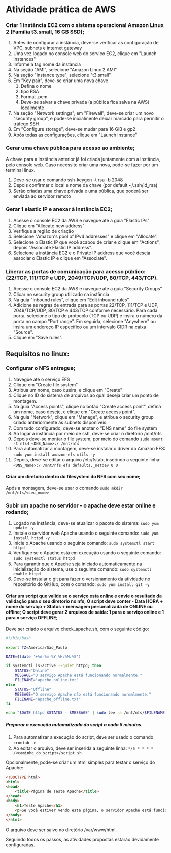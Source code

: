 # Atividade prática de AWS

### Criar 1 instância EC2 com o sistema operacional Amazon Linux 2 (Família t3.small, 16 GB SSD);
1. Antes de configurar a instância, deve-se verificar as configuração de VPC, subnets e internet gateway
2. Uma vez logado no console web do serviço EC2, clique em "Launch Instances"
3. Informe a tag nome da instância
4. Na seção "AMI", selecione "Amazon Linux 2 AMI"
5. Na seção "Instance type", selecione "t3.small"
6. Em "Key pair", deve-se criar uma nova chave
   1. Defina o nome
   2. tipo RSA
   3. Format .pem
   4. Deve-se salvar a chave privada (a pública fica salva na AWS) localmente
7. Na seção "Network settings", em "Firewall", deve-se criar um novo "security group", e pode-se inicialmente deixar marcado para permitir o tráfego SSH
8. Em "Configure storage", deve-se mudar para 16 GiB e gp2
9. Após todas as configurações, clique em "Launch instance"


### Gerar uma chave pública para acesso ao ambiente;
A chave para a instância anterior já foi criada juntamente com a instância, pelo console web.
Caso necessite criar uma nova, pode-se fazer por um terminal linux.
1. Deve-se usar o comando ssh-keygen -t rsa -b 2048
2. Depois confirmar o local e nome da chave (por default ~/.ssh/id_rsa)
3. Serão criadas uma chave privada e uma pública, que poderá ser enviada ao servidor remoto


### Gerar 1 elastic IP e anexar à instância EC2;
1. Acesse o console EC2 da AWS e navegue até a guia "Elastic IPs"
2. Clique em "Allocate new address"
3. Verifique a região de criação
4. Selecione "Amazon's pool of IPv4 addresses" e clique em "Allocate".
5. Selecione o Elastic IP que você acabou de criar e clique em "Actions", depois "Associate Elastic IP address".
6. Selecione a instância EC2 e o Private IP address que você deseja associar o Elastic IP e clique em "Associate".


### Liberar as portas de comunicação para acesso público: (22/TCP, 111/TCP e UDP, 2049/TCP/UDP, 80/TCP, 443/TCP).
1. Acesse o console EC2 da AWS e navegue até a guia "Security Groups"
2. Clicar no security group utilizado na instância
3. Na guia "Inbound rules", clique em "Edit inbound rules"
4. Adicione as regras de entrada para as portas 22/TCP, 111/TCP e UDP, 2049/TCP/UDP, 80/TCP e 443/TCP conforme necessário. Para cada porta, selecione o tipo de protocolo (TCP ou UDP) e insira o número da porta no campo "Port range". Em seguida, selecione "Anywhere" ou insira um endereço IP específico ou um intervalo CIDR na caixa "Source".
5. Clique em "Save rules".




## Requisitos no linux:
### Configurar o NFS entregue;
1. Navegue até o serviço EFS
2. Clique em "Create file system"
3. Atribua um nome, caso queira, e clique em "Create"
4. Clique no ID do sistema de arquivos ao qual deseja criar um ponto de montagem.
5. Na guia "Access points", clique no botão "Create access point", defina um nome, caso deseje, e clique em "Create access point".
6. Na guia "Network", clique em "Manage", e atribua o security group criado anteriormente às subnets disponíveis.
7. Com tudo configurado, deve-se anotar o "DNS name" do file system
8. Ao logar à instância por meio de ssh, deve-se criar o diretório /mnt/nfs
9. Depois deve-se montar o file system, por meio do comando ``` sudo mount -t nfs4 <DNS_Name>:/ /mnt/nfs ```
10. Para automatizar a montagem, deve-se instalar o driver do Amazon EFS: ```sudo yum install amazon-efs-utils -y```
11. Depois, deve-se editar o arquivo /etc/fstab, inserindo a seguinte linha: ```<DNS_Name>:/ /mnt/nfs efs defaults,_netdev 0 0```


#### Criar um diretorio dentro do filesystem do NFS com seu nome;
Após a montagem, deve-se usar o comando ```sudo mkdir /mnt/nfs/<seu_nome>```


### Subir um apache no servidor - o apache deve estar online e rodando;
1. Logado na instância, deve-se atualizar o pacote do sistema: ```sudo yum update -y```
2. Instale o servidor web Apache usando o seguinte comando: ```sudo yum install httpd -y```
3. Inicie o Apache usando o seguinte comando: ```sudo systemctl start httpd```
4. Verifique se o Apache está em execução usando o seguinte comando: ```sudo systemctl status httpd```
5. Para garantir que o Apache seja iniciado automaticamente na inicialização do sistema, use o seguinte comando: ```sudo systemctl enable httpd```
6. Deve-se instalar o git para fazer o versionamento da atividade no repositório do GitHub, com o comando: ```sudo yum install git -y```


#### Criar um script que valide se o serviço esta online e envie o resultado da validação para o seu diretorio no nfs; O script deve conter - Data HORA + nome do serviço + Status + mensagem personalizada de ONLINE ou offline; O script deve gerar 2 arquivos de saida: 1 para o serviço online e 1 para o serviço OFFLINE;
Deve ser criado o arquivo check_apache.sh, com o seguinte código:
``` Bash
#!/bin/bash

export TZ=America/Sao_Paulo

DATE=$(date '+%d-%m-%Y %H:%M:%S')

if systemctl is-active --quiet httpd; then
	STATUS="Online"
	MESSAGE="O serviço Apache está funcionando normalmente."
	FILENAME="apache_online.txt"
else
	STATUS="Offline"
	MESSAGE="O serviço Apache não está funcionando normalmente."
	FILENAME="apache_offline.txt"
fi

echo "$DATE httpd $STATUS - $MESSAGE" | sudo tee -a /mnt/nfs/$FILENAME
```


##### Preparar a execução automatizada do script a cada 5 minutos.
1. Para automatizar a execução do script, deve ser usado o comando ```crontab -e```
2. Ao editar o arquivo, deve ser inserida a seguinte linha: ```*/5 * * * * /<caminho_do_script>/script.sh```

Opcionalmente, pode-se criar um html simples para testar o serviço do Apache:
``` html
<!DOCTYPE html>
<html>
<head>
    <title>Página de Teste Apache</title>
</head>
<body>
    <h1>Teste Apache</h1>
    <p>Se você estiver vendo esta página, o servidor Apache está funcionando corretamente.</p>
</body>
</html>
```
O arquivo deve ser salvo no diretório /var/www/html.

Seguindo todos os passos, as atividades propostas estarão devidamente configuradas.

